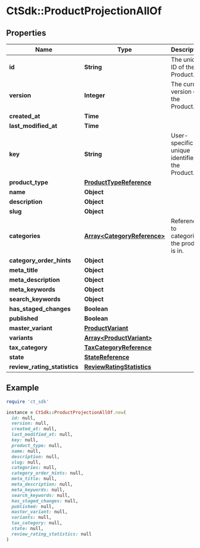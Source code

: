 # CtSdk::ProductProjectionAllOf

## Properties

| Name | Type | Description | Notes |
| ---- | ---- | ----------- | ----- |
| **id** | **String** | The unique ID of the Product. | [optional] |
| **version** | **Integer** | The current version of the Product. | [optional] |
| **created_at** | **Time** |  | [optional] |
| **last_modified_at** | **Time** |  | [optional] |
| **key** | **String** | User-specific unique identifier of the Product. | [optional] |
| **product_type** | [**ProductTypeReference**](ProductTypeReference.md) |  | [optional] |
| **name** | **Object** |  | [optional] |
| **description** | **Object** |  | [optional] |
| **slug** | **Object** |  | [optional] |
| **categories** | [**Array&lt;CategoryReference&gt;**](CategoryReference.md) | References to categories the product is in. | [optional] |
| **category_order_hints** | **Object** |  | [optional] |
| **meta_title** | **Object** |  | [optional] |
| **meta_description** | **Object** |  | [optional] |
| **meta_keywords** | **Object** |  | [optional] |
| **search_keywords** | **Object** |  | [optional] |
| **has_staged_changes** | **Boolean** |  | [optional] |
| **published** | **Boolean** |  | [optional] |
| **master_variant** | [**ProductVariant**](ProductVariant.md) |  | [optional] |
| **variants** | [**Array&lt;ProductVariant&gt;**](ProductVariant.md) |  | [optional] |
| **tax_category** | [**TaxCategoryReference**](TaxCategoryReference.md) |  | [optional] |
| **state** | [**StateReference**](StateReference.md) |  | [optional] |
| **review_rating_statistics** | [**ReviewRatingStatistics**](ReviewRatingStatistics.md) |  | [optional] |

## Example

```ruby
require 'ct_sdk'

instance = CtSdk::ProductProjectionAllOf.new(
  id: null,
  version: null,
  created_at: null,
  last_modified_at: null,
  key: null,
  product_type: null,
  name: null,
  description: null,
  slug: null,
  categories: null,
  category_order_hints: null,
  meta_title: null,
  meta_description: null,
  meta_keywords: null,
  search_keywords: null,
  has_staged_changes: null,
  published: null,
  master_variant: null,
  variants: null,
  tax_category: null,
  state: null,
  review_rating_statistics: null
)
```


